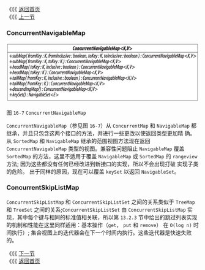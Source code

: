 《《《 [返回首页](../README.md)       <br/>
《《《 [上一节](04_ConcurrentMap.md)

### ConcurrentNavigableMap

![](16_7.png)

图 `16-7` `ConcurrentNavigableMap`

`ConcurrentNavigableMap`（参见图 `16-7`）从 `ConcurrentMap` 和 `NavigableMap` 都继承，并且只包含这两个接口的方法，并进行一些更改以使返回类型更加精
确。从 `SortedMap` 和 `NavigableMap` 继承的范围视图方法现在返回 `ConcurrentNavigableMap` 类型的视图。兼容性问题阻止 `NavigableMap` 覆盖 
`SortedMap` 的方法，这里不适用于覆盖 `NavigableMap` 或 `SortedMap` 的 `rangeview` 方法; 因为这些都没有任何已经改进到新接口的实现，所以不会出现打破
实现子类的危险。 出于同样的原因，现在可以覆盖 `keySet` 以返回 `NavigableSet`。

### ConcurrentSkipListMap

`ConcurrentSkipListMap` 和 `ConcurrentSkipListSet` 之间的关系类似于 `TreeMap` 和 `TreeSet` 之间的关系;`ConcurrentSkipListSet` 由 
`ConcurrentSkipListMap` 实现，其中每个键与相同的标准值相关联，所以第 `13.2.3` 节中给出的跳过列表实现的机制和性能在这里同样适用：基本操作（`get`，
`put` 和 `remove`） 在 `O(log n)` 时间执行）; 集合视图上的迭代器会在下一个时间内执行。这些迭代器是快速失败的。

《《《 [下一节](06_Comparing_Map_Implementations.md)      <br/>
《《《 [返回首页](../README.md)
